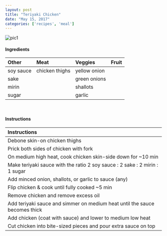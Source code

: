 ```yaml
---
layout: post
title: "Teriyaki Chicken"
date: "May 15, 2017"
categories: ['recipes', 'meal']
---
```




![pic1](http://jnguyen92.github.io/nhuyhoa/figure/food/Teriyaki_Chicken.JPG)




#### Ingredients

<table class = "presenttab">
 <thead>
  <tr>
   <th style="text-align:left;"> Other </th>
   <th style="text-align:left;"> Meat </th>
   <th style="text-align:left;"> Veggies </th>
   <th style="text-align:left;"> Fruit </th>
  </tr>
 </thead>
<tbody>
  <tr>
   <td style="text-align:left;"> soy sauce </td>
   <td style="text-align:left;"> chicken thighs </td>
   <td style="text-align:left;"> yellow onion </td>
   <td style="text-align:left;">  </td>
  </tr>
  <tr>
   <td style="text-align:left;"> sake </td>
   <td style="text-align:left;">  </td>
   <td style="text-align:left;"> green onions </td>
   <td style="text-align:left;">  </td>
  </tr>
  <tr>
   <td style="text-align:left;"> mirin </td>
   <td style="text-align:left;">  </td>
   <td style="text-align:left;"> shallots </td>
   <td style="text-align:left;">  </td>
  </tr>
  <tr>
   <td style="text-align:left;"> sugar </td>
   <td style="text-align:left;">  </td>
   <td style="text-align:left;"> garlic </td>
   <td style="text-align:left;">  </td>
  </tr>
</tbody>
</table>

<br>

#### Instructions

<table class = "presenttabnoh">
 <thead>
  <tr>
   <th style="text-align:left;"> Instructions </th>
  </tr>
 </thead>
<tbody>
  <tr>
   <td style="text-align:left;"> Debone skin-on chicken thighs </td>
  </tr>
  <tr>
   <td style="text-align:left;"> Prick both sides of chicken with fork </td>
  </tr>
  <tr>
   <td style="text-align:left;"> On medium high heat, cook chicken skin-side down for ~10 min </td>
  </tr>
  <tr>
   <td style="text-align:left;"> Make teriyaki sauce with the ratio 2 soy sauce : 2 sake : 2 mirin : 1 sugar </td>
  </tr>
  <tr>
   <td style="text-align:left;"> Add minced onion, shallots, or garlic to sauce (any) </td>
  </tr>
  <tr>
   <td style="text-align:left;"> Flip chicken &amp; cook until fully cooked ~5 min </td>
  </tr>
  <tr>
   <td style="text-align:left;"> Remove chicken and remove excess oil </td>
  </tr>
  <tr>
   <td style="text-align:left;"> Add teriyaki sauce and simmer on medium heat until the sauce becomes thick </td>
  </tr>
  <tr>
   <td style="text-align:left;"> Add chicken (coat with sauce) and lower to medium low heat </td>
  </tr>
  <tr>
   <td style="text-align:left;"> Cut chicken into bite-sized pieces and pour extra sauce on top </td>
  </tr>
</tbody>
</table>

